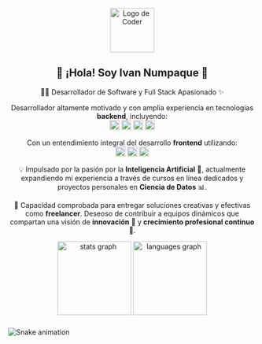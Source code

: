 <div align="center">
  <img src="https://www.stickerni.tn/wp-content/uploads/2021/03/coder-logo.png" height="90px" width="auto" alt="Logo de Coder"/>
  <h2>
    👋 ¡Hola! Soy Ivan Numpaque 🚀
  </h2>
  <p align="center">
    👨‍💻 Desarrollador de Software y Full Stack Apasionado ✨
  </p>
  <p align="center">
    Desarrollador altamente motivado y con amplia experiencia en tecnologías <b>backend</b>, incluyendo:
    <br>
    <code><img height="20" src="https://img.shields.io/badge/Java-007396?style=for-the-badge&logo=java&logoColor=white" alt="Java"/></code>
    <code><img height="20" src="https://img.shields.io/badge/Python-3776AB?style=for-the-badge&logo=python&logoColor=white" alt="Python"/></code>
    <code><img height="20" src="https://img.shields.io/badge/SQL-FFFFFF?style=for-the-badge&logo=sql&logoColor=blue" alt="SQL"/></code>
    <code><img height="20" src="https://img.shields.io/badge/Node.js-339933?style=for-the-badge&logo=nodedotjs&logoColor=white" alt="Node.js"/></code>
  </p>
  <p align="center">
    Con un entendimiento integral del desarrollo <b>frontend</b> utilizando:
    <br>
    <code><img height="20" src="https://img.shields.io/badge/JavaScript-F7DF1E?style=for-the-badge&logo=javascript&logoColor=black" alt="JavaScript"/></code>
    <code><img height="20" src="https://img.shields.io/badge/React-61DAFB?style=for-the-badge&logo=react&logoColor=black" alt="React"/></code>
    <code><img height="20" src="https://img.shields.io/badge/Astro-BC5090?style=for-the-badge&logo=astro&logoColor=white" alt="Astro"/></code>
  </p>
  <p>
    💡 Impulsado por la pasión por la <b>Inteligencia Artificial</b> 🤖, actualmente expandiendo mi experiencia a través de cursos en línea dedicados y proyectos personales en <b>Ciencia de Datos</b> 📊.
  </p>
  <p>
    💼 Capacidad comprobada para entregar soluciones creativas y efectivas como <b>freelancer</b>. Deseoso de contribuir a equipos dinámicos que compartan una visión de <b>innovación</b> 🚀 y <b>crecimiento profesional continuo</b> 🌱.
  </p>
</div>


<div align="center">
  <img src="https://github-readme-stats.vercel.app/api?username=dev-ivannumpaque&hide_title=false&hide_rank=false&show_icons=true&include_all_commits=true&count_private=true&disable_animations=false&theme=dracula&locale=en&hide_border=false&order=1" height="150" alt="stats graph"  />
  <img src="https://github-readme-stats.vercel.app/api/top-langs?username=dev-ivannumpaque&locale=en&hide_title=false&layout=compact&card_width=320&langs_count=5&theme=dracula&hide_border=false&order=2" height="150" alt="languages graph"  />
</div>

###

<img src="https://raw.githubusercontent.com/dev-ivannumpaque/dev-ivannumpaque/output/snake.svg" alt="Snake animation" />

###
